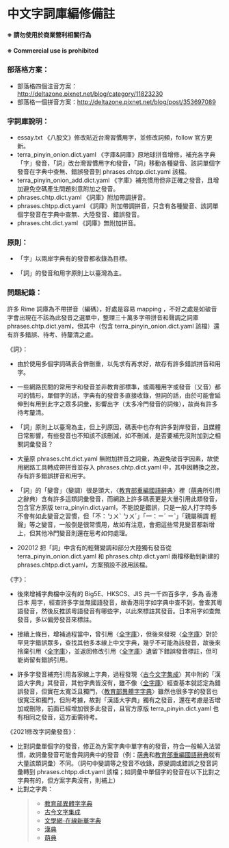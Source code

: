 #  中文字詞庫編修備註

####  ※ 請勿使用於商業營利相關行為
####  ※ Commercial use is prohibited

### 部落格方案：
- 部落格四個注音方案：http://deltazone.pixnet.net/blog/category/11823230
- 部落格一個拼音方案：http://deltazone.pixnet.net/blog/post/353697089

### 字詞庫說明：
- essay.txt 《八股文》修改貼近台灣習慣用字，並修改詞頻，follow 官方更新。
- terra_pinyin_onion.dict.yaml 《字庫&詞庫》原地球拼音增修，補充各字典「字」發音，「詞」改台灣習慣用字和發音，「詞」移動各種變音、該詞單個字發音在字典中查無、錯誤發音到 phrases.chtpp.dict.yaml 該檔。
- terra_pinyin_onion_add.dict.yaml 《字庫》補充慣用但非正確之發音，且增加避免空碼產生問題刻意附加之發音。
- phrases.chtp.dict.yaml 《詞庫》附加帶調拼音。
- phrases.chtpp.dict.yaml 《詞庫》附加帶調拼音，只含有各種變音、該詞單個字發音在字典中查無、大陸發音、錯誤發音。
- phrases.cht.dict.yaml 《詞庫》無附加拼音。

### 原則：

- 「字」以兩岸字典有的發音都收錄為目標。

- 「詞」的發音和用字原則上以臺灣為主。

### 問題紀錄：
許多 Rime 詞庫為不帶拼音（編碼），好處是容易 mapping ，不好之處是如破音字會出現在不該為此發音之選單中，整理三十萬多字帶拼音和聲調之詞庫 phrases.chtp.dict.yaml，但其中（包含 terra_pinyin_onion.dict.yaml 該檔）還有許多錯誤、待考、待釐清之處。

《詞》：

- 由於使用多個字詞碼表合併刪重，以先求有再求好，故存有許多錯誤拼音和用字。

- 一些網路民間的常用字和發音並非教育部標準，或兩種用字或發音（又音）都可的情形，單個字的話，字典有的發音多直接收錄，但詞的話，由於可能會延伸到有用到此字之眾多詞彙，影響出字（太多冷門發音的詞條），故尚有許多待考釐清。

- 「詞」原則上以臺灣為主，但上列原因，碼表中也存有許多對岸發音，且媒體日常影響，有些發音也不知該不該刪減，如不刪減，是否要補充沒附加到之相關詞彙發音？

- 大量原 phrases.cht.dict.yaml 無附加拼音之詞彙，為避免破音字因素，故使用網路工具轉成帶拼音並存入 phrases.chtp.dict.yaml 中，其中因轉換之故，存有許多錯誤拼音和用字。

- 「詞」的「變音」（變調）很是頭大，〈[教育部重編國語辭典](http://dict.revised.moe.edu.tw/cbdic/)〉裡（[萌典](https://www.moedict.tw/)所引用之辭典）含有許多這類詞彙發音，而網路上許多碼表更是大量引用此類發音，包含官方原版 terra_pinyin.dict.yaml，不能說是錯誤，只是一般人打字時多不會有如此變音之習慣，但「不：ㄅㄨˋ ㄅㄨˊ」「一：ㄧˊ ㄧˋ」「親屬稱謂 輕聲」等之變音，一般倒是很常慣用，故如有注意，會把這些常見變音都新增上，但其他冷門變音則還在思考如何處理。

- 202012 把「詞」中含有的輕聲變調和部分大陸獨有發音從 terra_pinyin_onion.dict.yaml 和 phrases.chtp.dict.yaml 兩檔移動到新建的 phrases.chtpp.dict.yaml，方案預設不啟用該檔。

《字》：

- 後來增補字典檔中沒有的 Big5E、HKSCS、JIS 共一千四百多字，多為 香港 日本 用字，經查許多字並無國語發音，故香港用字如字典中查不到，會查其粵語發音，然後反推該粵語發音有哪些字，以此來標註其發音。日本用字如查無發音，多以偏旁發音來標註。

- 接續上條目，增補過程當中，曾引用〈[全字庫](https://www.cns11643.gov.tw/)〉，但後來發現〈[全字庫](https://www.cns11643.gov.tw/)〉對於罕見字錯誤眾多，查找其他多本線上中文字典，幾乎不可能為該發音，故後來捨棄引用〈[全字庫](https://www.cns11643.gov.tw/)〉，並返回修改引用〈[全字庫](https://www.cns11643.gov.tw/)〉遺留下錯誤發音標註，但可能尚留有錯誤引用。

- 許多字發音補充引用各家線上字典，過程發現〈[古今文字集成](http://www.ccamc.co/)〉其中附的「漢語大字典」其發音，其他字典皆沒有，雖不像〈[全字庫](https://www.cns11643.gov.tw/)〉經查基本就認定為錯誤發音，但實在太寬泛且獨門，〈[教育部異體字字典](https://dict.variants.moe.edu.tw/)〉雖然也很多字的發音也很寬泛和獨門，但附考據，故對「漢語大字典」獨有之發音，還在考慮是否增加或刪除，前面已經增加很多此發音，且官方原版 terra_pinyin.dict.yaml 也有相同之發音，這方面需待考。

《2021修改字詞彙發音》：

- 比對詞彙單個字的發音，修正為方案字典中單字有的發音，符合一般輸入法習慣，故詞彙發音可能會與詞典中的發音（例：[萌典](https://www.moedict.tw/)和[教育部重編國語辭典](http://dict.revised.moe.edu.tw/cbdic/)就有大量該類詞彙）不同。（詞句中變調等之發音不收錄，原變調或錯誤之發音詞彙轉到 phrases.chtpp.dict.yaml 該檔；如詞彙中單個字的發音在以下比對之字典有的，但方案字典沒有，則補上）
- 比對之字典：
    >  * [教育部異體字字典](https://dict.variants.moe.edu.tw/variants/rbt/home.do)
    >  * [古今文字集成](http://www.ccamc.co/)
    >  * [文學網-在線新華字典](https://zd.hwxnet.com/)
    >  * [漢典](https://www.zdic.net/)
    >  * [萌典](https://www.moedict.tw/)
